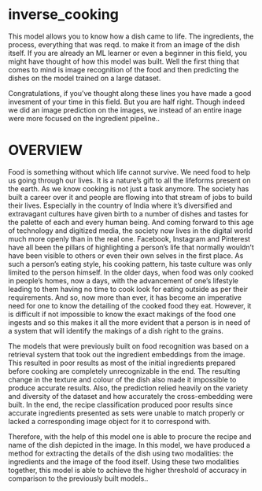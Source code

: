 # inverse_cooking
This model allows you to know how a dish came to life. The ingredients, the process, everything that was reqd. to make it from an image of the dish itself.
If you are already an ML learner or even a beginner in this field, you might have thought of how this model was built.
Well the first thing that comes to mind is image recognition of the food and then predicting the dishes on the model trained on a large dataset. 

Congratulations,
if you've thought along these lines you have made a good invesment of your time in this field. But you are half right. Though indeed we did an image prediction on the images, we instead of an entire inage were more focused on the ingredient pipeline..
# OVERVIEW
Food is something without which life cannot survive. We need food to help us going through our lives. It is a nature’s gift to all the lifeforms present on the earth. As we know cooking is not just a task anymore. The society has built a career over it and people are flowing into that stream of jobs to build their lives. Especially in the country of India where it’s diversified and extravagant cultures have given birth to a number of dishes and tastes for the palette of each and every human being. And coming forward to this age of technology and digitized media, the society now lives in the digital world much more openly than in the real one. Facebook, Instagram and Pinterest have all been the pillars of highlighting a person’s life that normally wouldn’t have been visible to others or even their own selves in the first place. As such a person’s eating style, his cooking pattern, his taste culture was only limited to the person himself. In the older days, when food was only cooked in people’s homes, now a days, with the advancement of one’s lifestyle leading to them having no time to cook look for eating outside as per their requirements. And so, now more than ever, it has become an imperative need for one to know the detailing of the cooked food they eat. However, it is difficult if not impossible to know the exact makings of the food one ingests and so this makes it all the more evident that a person is in need of a system that will identify the makings of a dish right to the grains.	


The models that were previously built on food recognition was based on a retrieval system that took out the ingredient embeddings from the image. This resulted in poor results as most of the initial ingredients prepared before cooking are completely unrecognizable in the end. The resulting change in the texture and colour of the dish also made it impossible to produce accurate results. Also, the prediction relied heavily on the variety and diversity of the dataset and how accurately the cross-embedding were built. In the end, the recipe classification produced poor results since accurate ingredients presented as sets were unable to match properly or lacked a corresponding image object for it to correspond with.


Therefore, with the help of this model one is able to procure the recipe and name of the dish depicted in the image. In this model, we have produced a method for extracting the details of the dish using two modalities: the ingredients and the image of the food itself. Using these two modalities together, this model is able to achieve the higher threshold of accuracy in comparison to the previously built models..

